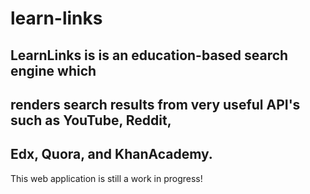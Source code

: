 # learn-links

## LearnLinks is is an education-based search engine which 
## renders search results from very useful API's such as YouTube, Reddit, 
## Edx, Quora, and KhanAcademy.

This web application is still a work in progress! 
